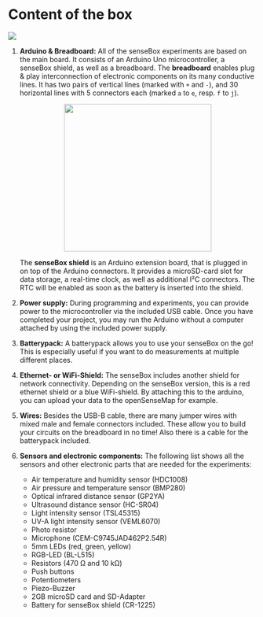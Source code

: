 # Content of the box

<img src="https://raw.githubusercontent.com/sensebox/resources/master/images/edu/Kisteninhalt.png"/>

1. **Arduino & Breadboard:**
All of the senseBox experiments are based on the main board. It consists of an Arduino Uno microcontroller, a senseBox shield, as well as a breadboard.
The **breadboard** enables plug & play interconnection of electronic components on its many conductive lines.
It has two pairs of vertical lines (marked with `+` and `-`), and 30 horizontal lines with 5 connectors each (marked `a` to `e`, resp. `f` to `j`).

    <center><img src="https://raw.githubusercontent.com/sensebox/resources/master/images/edu/Breadboard.png" width="300"></center>

    The **senseBox shield** is an Arduino extension board, that is plugged in on top of the Arduino connectors. It provides a microSD-card slot for data storage, a real-time clock, as well as additional I²C connectors. The RTC will be enabled as soon as the battery is inserted into the shield.

2. **Power supply:**
During programming and experiments, you can provide power to the microcontroller via the included USB cable.
Once you have completed your project, you may run the Arduino without a computer attached by using the included power supply.

3. **Batterypack:**
A batterypack allows you to use your senseBox on the go!
This is especially useful if you want to do measurements at multiple different places.

4. **Ethernet- or WiFi-Shield:**
The senseBox includes another shield for network connectivity.
Depending on the senseBox version, this is a red ethernet shield or a blue WiFi-shield.
By attaching this to the arduino, you can upload your data to the openSenseMap for example.

5. **Wires:**
Besides the USB-B cable, there are many jumper wires with mixed male and female connectors included.
These allow you to build your circuits on the breadboard in no time!
Also there is a cable for the batterypack included.

6. **Sensors and electronic components:**
    The following list shows all the sensors and other electronic parts that are needed for the experiments:

    * Air temperature and humidity sensor (HDC1008)
    * Air pressure and temperature sensor (BMP280)
    * Optical infrared distance sensor (GP2YA)
    * Ultrasound distance sensor (HC-SR04)
    * Light intensity sensor (TSL45315)
    * UV-A light intensity sensor (VEML6070)
    * Photo resistor
    * Microphone (CEM-C9745JAD462P2.54R)
    * 5mm LEDs (red, green, yellow)
    * RGB-LED (BL-L515)
    * Resistors (470 Ω and 10 kΩ)
    * Push buttons
    * Potentiometers
    * Piezo-Buzzer
    * 2GB microSD card and SD-Adapter
    * Battery for senseBox shield (CR-1225)
